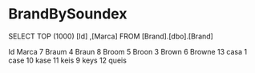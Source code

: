 # BrandBySoundex

SELECT TOP (1000) [Id]
      ,[Marca]
  FROM [Brand].[dbo].[Brand]

Id	Marca
7	Braum
4	Braun
8	Broom
5	Broon
3	Brown
6	Browne
13	casa
1	case
10	kase
11	keis
9	keys
12	queis